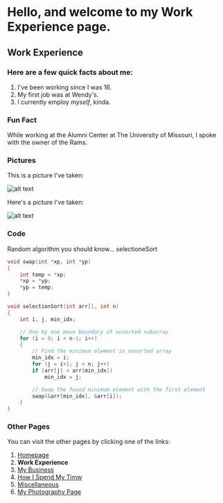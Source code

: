 # Hello, and welcome to my Work Experience page.

## Work Experience

### Here are a few **quick** facts about me:
1. I've been working since I was 16.
2. My first job was at Wendy's.
3. I currently employ *myself*, kinda.

### **Fun Fact**
While working at the Alumni Center at The University of Missouri, I spoke with the owner of the Rams.

### **Pictures**
This is a picture I've taken:

![alt text](https://github.com/CjInProgress/IT1000/blob/main/085A0236.jpg)

Here's a picture I've taken:

![alt text](https://images.squarespace-cdn.com/content/v1/5ea8f9fcd5913d4f94bbd59e/1599430357148-VDL50YGL0XI6GWQH8KNT/ke17ZwdGBToddI8pDm48kMXRibDYMhUiookWqwUxEZ97gQa3H78H3Y0txjaiv_0fDoOvxcdMmMKkDsyUqMSsMWxHk725yiiHCCLfrh8O1z4YTzHvnKhyp6Da-NYroOW3ZGjoBKy3azqku80C789l0luUmcNM2NMBIHLdYyXL-Jww_XBra4mrrAHD6FMA3bNKOBm5vyMDUBjVQdcIrt03OQ/085A1895.jpg?format=500w)

### **Code**
Random algorithm you should know... selectioneSort
``` C
void swap(int *xp, int *yp)  
{  
    int temp = *xp;  
    *xp = *yp;  
    *yp = temp;  
}  

void selectionSort(int arr[], int n)  
{  
    int i, j, min_idx;  

    // One by one move boundary of unsorted subarray  
    for (i = 0; i < n-1; i++)  
    {  
        // Find the minimum element in unsorted array  
        min_idx = i;  
        for (j = i+1; j < n; j++)  
        if (arr[j] < arr[min_idx])  
            min_idx = j;  

        // Swap the found minimum element with the first element  
        swap(&arr[min_idx], &arr[i]);  
    }  
}  
```

### **Other Pages**
You can visit the other pages by clicking one of the links:
1. [Homepage](https://github.com/CjInProgress/IT1000/blob/main/1homepage.md)
2. **Work Experience**
3. [My Business](https://github.com/CjInProgress/IT1000/blob/blob/3mybusiness.md)
4. [How I Spend My Timw](https://github.com/CjInProgress/IT1000/blob/main/4Leisure.md)
5. [Miscellaneous](https://github.com/CjInProgress/IT1000/blob/main/5Miscellaneous.md)
6. [My Photography Page](cjharrisphotgraphy.com)
